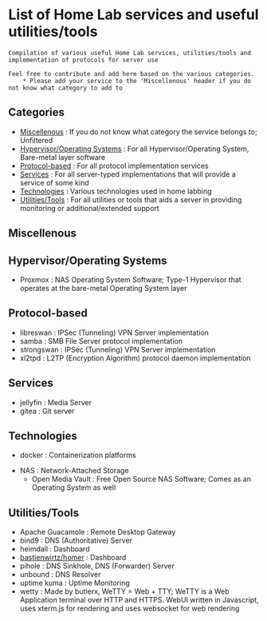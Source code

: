 # List of Home Lab services and useful utilities/tools

```
Compilation of various useful Home Lab services, utilities/tools and implementation of protocols for server use

Feel free to contribute and add here based on the various categories.
    * Please add your service to the 'Miscellenous' header if you do not know what category to add to
```

## Categories
+ [Miscellenous](#Miscellenous) : If you do not know what category the service belongs to; Unfiltered
+ [Hypervisor/Operating Systems](#hypervisor-operating-systems) : For all Hypervisor/Operating System, Bare-metal layer software
+ [Protocol-based](#protocol-based) : For all protocol implementation services
+ [Services](#services) : For all server-typed implementations that will provide a service of some kind
+ [Technologies](#technologies) : Various technologies used in home labbing
+ [Utilities/Tools](#utilities-tools) : For all utilities or tools that aids a server in providing monitoring or additional/extended support

## Miscellenous

## Hypervisor/Operating Systems
+ Proxmox : NAS Operating System Software; Type-1 Hypervisor that operates at the bare-metal Operating System layer

## Protocol-based
+ libreswan : IPSec (Tunneling) VPN Server implementation
+ samba : SMB File Server protocol implementation
+ strongswan : IPSec (Tunneling) VPN Server implementation
+ xl2tpd : L2TP (Encryption Algorithm) protocol daemon implementation

## Services
+ jellyfin : Media Server
+ gitea : Git server

## Technologies
+ docker : Containerization platforms
- NAS : Network-Attached Storage
    + Open Media Vault : Free Open Source NAS Software; Comes as an Operating System as well

## Utilities/Tools
+ Apache Guacamole : Remote Desktop Gateway
+ bind9 : DNS (Authoritative) Server
+ heimdall : Dashboard
+ [bastienwirtz/homer](https://github.com/bastienwirtz/homer/) : Dashboard
+ pihole : DNS Sinkhole, DNS (Forwarder) Server
+ unbound : DNS Resolver
+ uptime kuma : Uptime Monitoring
+ wetty : Made by butlerx, WeTTY = Web + TTY; WeTTY is a Web Application terminal over HTTP and HTTPS. WebUI written in Javascript, uses xterm.js for rendering and uses websocket for web rendering

